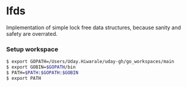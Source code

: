 # lfds
Implementation of simple lock free data structures, because sanity and safety are overrated.

### Setup workspace
```bash
$ export GOPATH=/Users/Uday.Hiwarale/uday-gh/go_workspaces/main
$ export GOBIN=$GOPATH/bin
$ PATH=$PATH:$GOPATH:$GOBIN
$ export PATH
```